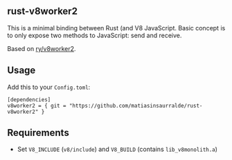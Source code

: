 ## rust-v8worker2

This is a minimal binding between Rust (and V8 JavaScript. Basic concept is to only expose two methods to JavaScript: send and receive.

Based on [ry/v8worker2](https://github.com/ry/v8worker2).

## Usage

Add this to your `Config.toml`:
```
[dependencies]
v8worker2 = { git = "https://github.com/matiasinsaurralde/rust-v8worker2" }
```

## Requirements

- Set `V8_INCLUDE` (`v8/include`) and `V8_BUILD` (contains `lib_v8monolith.a`)
